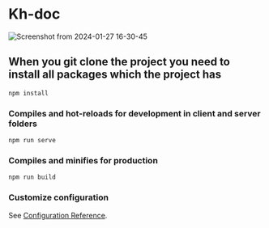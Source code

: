 # Kh-doc

![Screenshot from 2024-01-27 16-30-45](https://github.com/shhm8905/kh-doc/assets/57298635/3b303f22-cf26-4900-884e-7cd0bc25b609)

## When you git clone the project you need to install all packages which the project has

```
npm install
```

### Compiles and hot-reloads for development in client and server folders

```
npm run serve
```

### Compiles and minifies for production

```
npm run build
```

### Customize configuration

See [Configuration Reference](https://cli.vuejs.org/config/).

